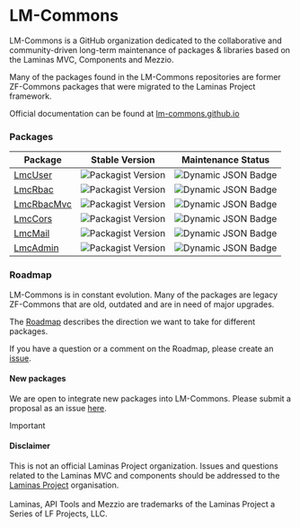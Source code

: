 # LM-Commons 

LM-Commons is a GitHub organization dedicated to the collaborative 
and community-driven long-term maintenance of packages & libraries based on the Laminas MVC, Components and Mezzio.

Many of the packages found in the LM-Commons repositories are former ZF-Commons packages
that were migrated to the Laminas Project framework.

Official documentation can be found at [lm-commons.github.io](https://lm-commons.github.io)

### Packages

| Package    | Stable Version                                                                             | Maintenance Status                                                                                                                                                                            |
|------------|--------------------------------------------------------------------------------------------|-----------------------------------------------------------------------------------------------------------------------------------------------------------------------------------------------|
| [LmcUser](https://github.com/lm-commons/lmcuser)    | ![Packagist Version](https://img.shields.io/packagist/v/lm-commons/lmc-user?label=%20)     | ![Dynamic JSON Badge](https://img.shields.io/badge/dynamic/json?url=https%3A%2F%2Fapi.github.com%2Frepos%2Flm-commons%2Flmcuser%2Fproperties%2Fvalues&query=%24%5B%3A1%5D.value&label=%20)    |
| [LmcRbac](https://github.com/lm-commons/lmcrbac)    | ![Packagist Version](https://img.shields.io/packagist/v/lm-commons/lmc-rbac?label=%20)     | ![Dynamic JSON Badge](https://img.shields.io/badge/dynamic/json?url=https%3A%2F%2Fapi.github.com%2Frepos%2Flm-commons%2Flmcrbac%2Fproperties%2Fvalues&query=%24%5B%3A1%5D.value&label=%20)    |
| [LmcRbacMvc](https://github.com/lm-commons/lmcrbacmvc) | ![Packagist Version](https://img.shields.io/packagist/v/lm-commons/lmc-rbac-mvc?label=%20) | ![Dynamic JSON Badge](https://img.shields.io/badge/dynamic/json?url=https%3A%2F%2Fapi.github.com%2Frepos%2Flm-commons%2Flmcrbacmvc%2Fproperties%2Fvalues&query=%24%5B%3A1%5D.value&label=%20) |
| [LmcCors](https://github.com/lm-commons/lmccors)    | ![Packagist Version](https://img.shields.io/packagist/v/lm-commons/lmc-cors?label=%20)     | ![Dynamic JSON Badge](https://img.shields.io/badge/dynamic/json?url=https%3A%2F%2Fapi.github.com%2Frepos%2Flm-commons%2Flmccors%2Fproperties%2Fvalues&query=%24%5B%3A1%5D.value&label=%20)    |
| [LmcMail](https://github.com/lm-commons/lmcmail)    | ![Packagist Version](https://img.shields.io/packagist/v/lm-commons/lmc-mail?label=%20)     | ![Dynamic JSON Badge](https://img.shields.io/badge/dynamic/json?url=https%3A%2F%2Fapi.github.com%2Frepos%2Flm-commons%2Flmcmail%2Fproperties%2Fvalues&query=%24%5B%3A1%5D.value&label=%20)    |
| [LmcAdmin](https://github.com/lm-commons/lmcadmin)   | ![Packagist Version](https://img.shields.io/packagist/v/lm-commons/lmc-admin?label=%20)    | ![Dynamic JSON Badge](https://img.shields.io/badge/dynamic/json?url=https%3A%2F%2Fapi.github.com%2Frepos%2Flm-commons%2Flmcadmin%2Fproperties%2Fvalues&query=%24%5B%3A1%5D.value&label=%20)   |

### Roadmap

LM-Commons is in constant evolution. Many of the packages are 
legacy ZF-Commons that are old, outdated and are in need of major upgrades.

The [Roadmap](../ROADMAP.md) describes the direction we want to take for different packages.

If you have a question or a comment on the Roadmap, please create an [issue](https://github.com/LM-Commons/.github/issues).

#### New packages

We are open to integrate new packages into LM-Commons. Please submit a proposal as an issue [here](https://github.com/LM-Commons/.github/issues).



> [!IMPORTANT]
> #### Disclaimer
>This is not an official Laminas Project organization.  Issues and questions related to the Laminas MVC and components
should be addressed to the [Laminas Project](https://github.com/laminas) organisation.<br />
> <br />
>Laminas, API Tools and Mezzio are trademarks of the Laminas Project a Series of LF Projects, LLC.
